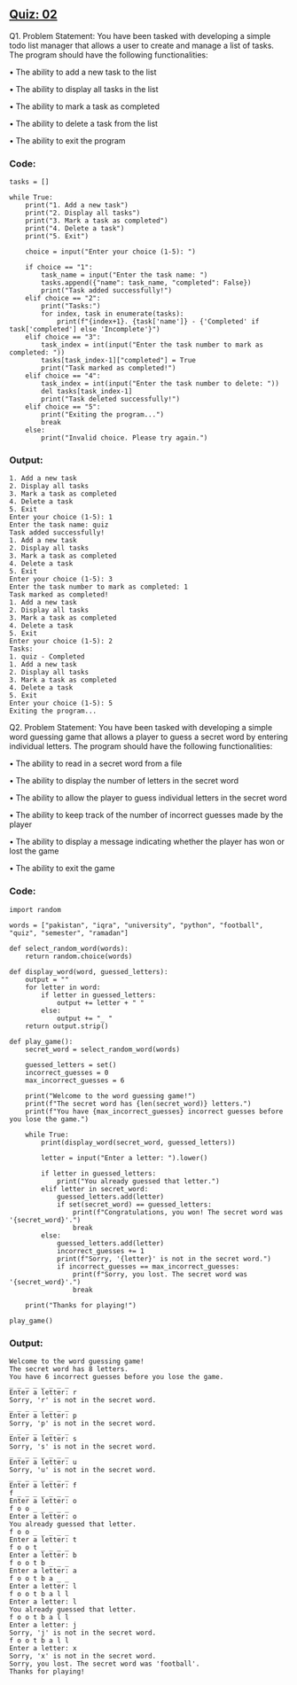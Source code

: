 ## [Quiz: 02](https://github.com/H-R-S/Python-Quiz/blob/main/Quiz_02md)

Q1. Problem Statement: You have been tasked with developing a simple todo list manager that allows a user to create and manage a list of tasks. The program should have the following functionalities:

• The ability to add a new task to the list

• The ability to display all tasks in the list

• The ability to mark a task as completed

• The ability to delete a task from the list

• The ability to exit the program

### Code:
```
tasks = []

while True:
    print("1. Add a new task")
    print("2. Display all tasks")
    print("3. Mark a task as completed")
    print("4. Delete a task")
    print("5. Exit")

    choice = input("Enter your choice (1-5): ")

    if choice == "1":
        task_name = input("Enter the task name: ")
        tasks.append({"name": task_name, "completed": False})
        print("Task added successfully!")
    elif choice == "2":
        print("Tasks:")
        for index, task in enumerate(tasks):
            print(f"{index+1}. {task['name']} - {'Completed' if task['completed'] else 'Incomplete'}")
    elif choice == "3":
        task_index = int(input("Enter the task number to mark as completed: "))
        tasks[task_index-1]["completed"] = True
        print("Task marked as completed!")
    elif choice == "4":
        task_index = int(input("Enter the task number to delete: "))
        del tasks[task_index-1]
        print("Task deleted successfully!")
    elif choice == "5":
        print("Exiting the program...")
        break
    else:
        print("Invalid choice. Please try again.")

```
### Output:
```
1. Add a new task
2. Display all tasks
3. Mark a task as completed
4. Delete a task
5. Exit
Enter your choice (1-5): 1
Enter the task name: quiz
Task added successfully!
1. Add a new task
2. Display all tasks
3. Mark a task as completed
4. Delete a task
5. Exit
Enter your choice (1-5): 3
Enter the task number to mark as completed: 1
Task marked as completed!
1. Add a new task
2. Display all tasks
3. Mark a task as completed
4. Delete a task
5. Exit
Enter your choice (1-5): 2
Tasks:
1. quiz - Completed
1. Add a new task
2. Display all tasks
3. Mark a task as completed
4. Delete a task
5. Exit
Enter your choice (1-5): 5
Exiting the program...

```

Q2. Problem Statement: You have been tasked with developing a simple word guessing game that allows a player to guess a secret word by entering individual letters. The program should have the following functionalities:

• The ability to read in a secret word from a file

• The ability to display the number of letters in the secret word

• The ability to allow the player to guess individual letters in the secret word

• The ability to keep track of the number of incorrect guesses made by the player

• The ability to display a message indicating whether the player has won or lost the game

• The ability to exit the game

### Code:
```
import random

words = ["pakistan", "iqra", "university", "python", "football", "quiz", "semester", "ramadan"]

def select_random_word(words):
    return random.choice(words)

def display_word(word, guessed_letters):
    output = ""
    for letter in word:
        if letter in guessed_letters:
            output += letter + " "
        else:
            output += "_ "
    return output.strip()

def play_game():
    secret_word = select_random_word(words)

    guessed_letters = set()
    incorrect_guesses = 0
    max_incorrect_guesses = 6

    print("Welcome to the word guessing game!")
    print(f"The secret word has {len(secret_word)} letters.")
    print(f"You have {max_incorrect_guesses} incorrect guesses before you lose the game.")

    while True:
        print(display_word(secret_word, guessed_letters))

        letter = input("Enter a letter: ").lower()

        if letter in guessed_letters:
            print("You already guessed that letter.")
        elif letter in secret_word:
            guessed_letters.add(letter)
            if set(secret_word) == guessed_letters:
                print(f"Congratulations, you won! The secret word was '{secret_word}'.")
                break
        else:
            guessed_letters.add(letter)
            incorrect_guesses += 1
            print(f"Sorry, '{letter}' is not in the secret word.")
            if incorrect_guesses == max_incorrect_guesses:
                print(f"Sorry, you lost. The secret word was '{secret_word}'.")
                break

    print("Thanks for playing!")

play_game()

```
### Output:
```
Welcome to the word guessing game!
The secret word has 8 letters.
You have 6 incorrect guesses before you lose the game.
_ _ _ _ _ _ _ _
Enter a letter: r
Sorry, 'r' is not in the secret word.
_ _ _ _ _ _ _ _
Enter a letter: p
Sorry, 'p' is not in the secret word.
_ _ _ _ _ _ _ _
Enter a letter: s
Sorry, 's' is not in the secret word.
_ _ _ _ _ _ _ _
Enter a letter: u
Sorry, 'u' is not in the secret word.
_ _ _ _ _ _ _ _
Enter a letter: f
f _ _ _ _ _ _ _
Enter a letter: o
f o o _ _ _ _ _
Enter a letter: o
You already guessed that letter.
f o o _ _ _ _ _
Enter a letter: t
f o o t _ _ _ _
Enter a letter: b
f o o t b _ _ _
Enter a letter: a
f o o t b a _ _
Enter a letter: l
f o o t b a l l
Enter a letter: l
You already guessed that letter.
f o o t b a l l
Enter a letter: j
Sorry, 'j' is not in the secret word.
f o o t b a l l
Enter a letter: x
Sorry, 'x' is not in the secret word.
Sorry, you lost. The secret word was 'football'.
Thanks for playing!

```


